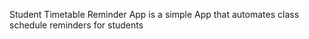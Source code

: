 Student Timetable Reminder App is a simple App that automates class schedule reminders for students


